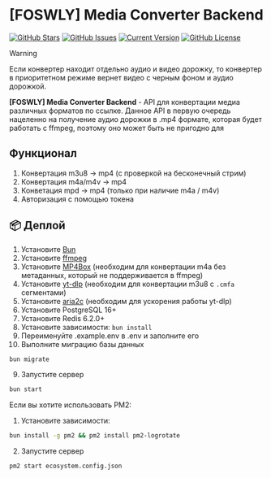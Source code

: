 # [FOSWLY] Media Converter Backend

[![GitHub Stars](https://img.shields.io/github/stars/FOSWLY/media-converter-backend?logo=github&style=for-the-badge)](https://github.com/FOSWLY/media-converter-backend/stargazers)
[![GitHub Issues](https://img.shields.io/github/issues/FOSWLY/media-converter-backend?style=for-the-badge)](https://github.com/FOSWLY/media-converter-backend/issues)
[![Current Version](https://img.shields.io/github/v/release/FOSWLY/media-converter-backend?style=for-the-badge)](https://github.com/FOSWLY/media-converter-backend)
[![GitHub License](https://img.shields.io/github/license/FOSWLY/media-converter-backend?style=for-the-badge)](https://github.com/FOSWLY/media-converter-backend/blob/master/LICENSE)

> [!WARNING]
> Если конвертер находит отдельно аудио и видео дорожку, то конвертер в приоритетном режиме вернет видео с черным фоном и аудио дорожкой.

**[FOSWLY] Media Converter Backend** - API для конвертации медиа различных форматов по ссылке. Данное API в первую очередь нацеленно на получение аудио дорожки в .mp4 формате, которая будет работать с ffmpeg, поэтому оно может быть не пригодно для

## Функционал

1. Конвертация m3u8 -> mp4 (с проверкой на бесконечный стрим)
2. Конвертация m4a/m4v -> mp4
3. Конветация mpd -> mp4 (только при наличие m4a / m4v)
4. Авторизация с помощью токена

## 📦 Деплой

1.  Установите [Bun](https://bun.sh/)
2.  Установите [ffmpeg](https://ffmpeg.org/)
3.  Установите [MP4Box](https://github.com/gpac/gpac/) (необходим для конвертации m4a без метаданных, который не поддерживается в ffmpeg)
4.  Установите [yt-dlp](https://github.com/yt-dlp/yt-dlp) (необходим для конвертации m3u8 с `.cmfa` сегментами)
5.  Установите [aria2c](https://github.com/aria2/aria2) (необходим для ускорения работы yt-dlp)
6.  Установите PostgreSQL 16+
7.  Установите Redis 6.2.0+
8.  Установите зависимости: `bun install`
9.  Переименуйте .example.env в .env и заполните его
10. Выполните миграцию базы данных

```bash
bun migrate
```

9.  Запустите сервер

```bash
bun start
```

Если вы хотите использовать PM2:

1. Установите зависимости:

```bash
bun install -g pm2 && pm2 install pm2-logrotate
```

2. Запустите сервер

```bash
pm2 start ecosystem.config.json
```

